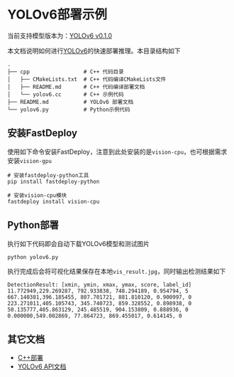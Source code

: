 # YOLOv6部署示例

当前支持模型版本为：[YOLOv6 v0.1.0](https://github.com/meituan/YOLOv6/releases/download/0.1.0)

本文档说明如何进行[YOLOv6](https://github.com/meituan/YOLOv6)的快速部署推理。本目录结构如下
```
.
├── cpp                 # C++ 代码目录
│   ├── CMakeLists.txt  # C++ 代码编译CMakeLists文件
│   ├── README.md       # C++ 代码编译部署文档
│   └── yolov6.cc       # C++ 示例代码
├── README.md           # YOLOv6 部署文档
└── yolov6.py           # Python示例代码
```

## 安装FastDeploy

使用如下命令安装FastDeploy，注意到此处安装的是`vision-cpu`，也可根据需求安装`vision-gpu`
```
# 安装fastdeploy-python工具
pip install fastdeploy-python

# 安装vision-cpu模块
fastdeploy install vision-cpu
```

## Python部署

执行如下代码即会自动下载YOLOv6模型和测试图片
```
python yolov6.py
```

执行完成后会将可视化结果保存在本地`vis_result.jpg`，同时输出检测结果如下
```
DetectionResult: [xmin, ymin, xmax, ymax, score, label_id]
11.772949,229.269287, 792.933838, 748.294189, 0.954794, 5
667.140381,396.185455, 807.701721, 881.810120, 0.900997, 0
223.271011,405.105743, 345.740723, 859.328552, 0.898938, 0
50.135777,405.863129, 245.485519, 904.153809, 0.888936, 0
0.000000,549.002869, 77.864723, 869.455017, 0.614145, 0
```

## 其它文档

- [C++部署](./cpp/README.md)
- [YOLOv6 API文档](./api.md)
